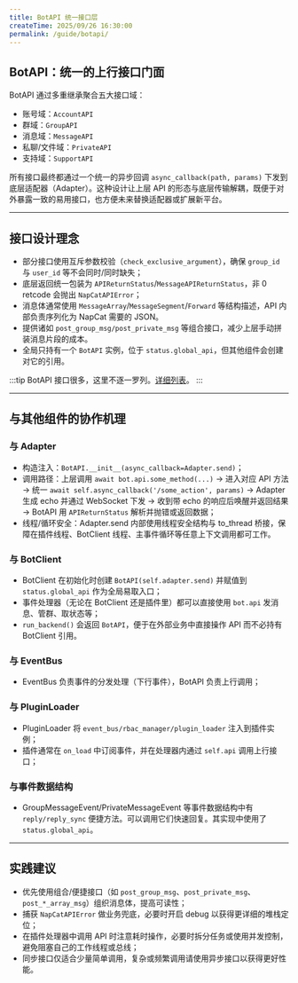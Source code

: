 ```yaml
---
title: BotAPI 统一接口层
createTime: 2025/09/26 16:30:00
permalink: /guide/botapi/
---
```


## BotAPI：统一的上行接口门面

BotAPI 通过多重继承聚合五大接口域：
- 账号域：`AccountAPI`
- 群域：`GroupAPI`
- 消息域：`MessageAPI`
- 私聊/文件域：`PrivateAPI`
- 支持域：`SupportAPI`

所有接口最终都通过一个统一的异步回调 `async_callback(path, params)` 下发到底层适配器（Adapter）。这种设计让上层 API 的形态与底层传输解耦，既便于对外暴露一致的易用接口，也方便未来替换适配器或扩展新平台。

---

## 接口设计理念

- 部分接口使用互斥参数校验（`check_exclusive_argument`），确保 `group_id` 与 `user_id` 等不会同时/同时缺失；
- 底层返回统一包装为 `APIReturnStatus`/`MessageAPIReturnStatus`，非 0 retcode 会抛出 `NapCatAPIError`；
- 消息体通常使用 `MessageArray`/`MessageSegment`/`Forward` 等结构描述，API 内部负责序列化为 NapCat 需要的 JSON。
- 提供诸如 `post_group_msg/post_private_msg` 等组合接口，减少上层手动拼装消息片段的成本。
- 全局只持有一个 `BotAPI` 实例，位于 `status.global_api`，但其他组件会创建对它的引用。

:::tip
BotAPI 接口很多，这里不逐一罗列。[详细列表]()。 
:::

---

## 与其他组件的协作机理

### 与 Adapter

- 构造注入：`BotAPI.__init__(async_callback=Adapter.send)`；
- 调用路径：上层调用 `await bot.api.some_method(...)` → 进入对应 API 方法 → 统一 `await self.async_callback('/some_action', params)` → Adapter 生成 echo 并通过 WebSocket 下发 → 收到带 echo 的响应后唤醒并返回结果 → BotAPI 用 `APIReturnStatus` 解析并抛错或返回数据；
- 线程/循环安全：Adapter.send 内部使用线程安全结构与 to_thread 桥接，保障在插件线程、BotClient 线程、主事件循环等任意上下文调用都可工作。

### 与 BotClient

- BotClient 在初始化时创建 `BotAPI(self.adapter.send)` 并赋值到 `status.global_api` 作为全局易取入口；
- 事件处理器（无论在 BotClient 还是插件里）都可以直接使用 `bot.api` 发消息、管群、取状态等；
- `run_backend()` 会返回 `BotAPI`，便于在外部业务中直接操作 API 而不必持有 BotClient 引用。

### 与 EventBus

- EventBus 负责事件的分发处理（下行事件），BotAPI 负责上行调用；

### 与 PluginLoader

- PluginLoader 将 `event_bus/rbac_manager/plugin_loader` 注入到插件实例；
- 插件通常在 `on_load` 中订阅事件，并在处理器内通过 `self.api` 调用上行接口；

### 与事件数据结构

- GroupMessageEvent/PrivateMessageEvent 等事件数据结构中有 `reply/reply_sync` 便捷方法。可以调用它们快速回复。其实现中使用了 `status.global_api`。
---

## 实践建议

- 优先使用组合/便捷接口（如 `post_group_msg`、`post_private_msg`、`post_*_array_msg`）组织消息体，提高可读性；
- 捕获 `NapCatAPIError` 做业务兜底，必要时开启 debug 以获得更详细的堆栈定位；
- 在插件处理器中调用 API 时注意耗时操作，必要时拆分任务或使用并发控制，避免阻塞自己的工作线程或总线；
- 同步接口仅适合少量简单调用，复杂或频繁调用请使用异步接口以获得更好性能。
